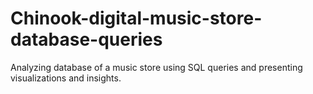 # Chinook-digital-music-store-database-queries
Analyzing database of a music store using SQL queries and presenting visualizations and insights. 
